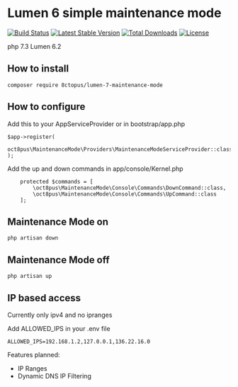 # Lumen 6 simple maintenance mode

[![Build Status](https://travis-ci.com/8ctopus/lumen-7-maintenance-mode.svg?branch=master)](https://travis-ci.com/8ctopus/lumen-7-maintenance-mode)
[![Latest Stable Version](https://poser.pugx.org/8ctopus/lumen-7-maintenance-mode/v/stable)](https://packagist.org/packages/8ctopus/lumen-7-maintenance-mode)
[![Total Downloads](https://poser.pugx.org/8ctopus/lumen-7-maintenance-mode/downloads)](https://packagist.org/packages/8ctopus/lumen-7-maintenance-mode)
[![License](https://poser.pugx.org/8ctopus/lumen-7-maintenance-mode/license)](https://packagist.org/packages/8ctopus/lumen-7-maintenance-mode)

php 7.3 Lumen 6.2

## How to install

```
composer require 8ctopus/lumen-7-maintenance-mode
```

## How to configure
Add this to your AppServiceProvider or in bootstrap/app.php

```
$app->register(
    oct8pus\MaintenanceMode\Providers\MaintenanceModeServiceProvider::class
);
```

Add the up and down commands in app/console/Kernel.php

```
    protected $commands = [
        \oct8pus\MaintenanceMode\Console\Commands\DownCommand::class,
        \oct8pus\MaintenanceMode\Console\Commands\UpCommand::class
    ];
```

## Maintenance Mode on

```
php artisan down
```

## Maintenance Mode off

```
php artisan up
```

## IP based access
Currently only ipv4 and no ipranges

Add ALLOWED_IPS in your .env file

```
ALLOWED_IPS=192.168.1.2,127.0.0.1,136.22.16.0
```

Features planned:
- IP Ranges
- Dynamic DNS IP Filtering
